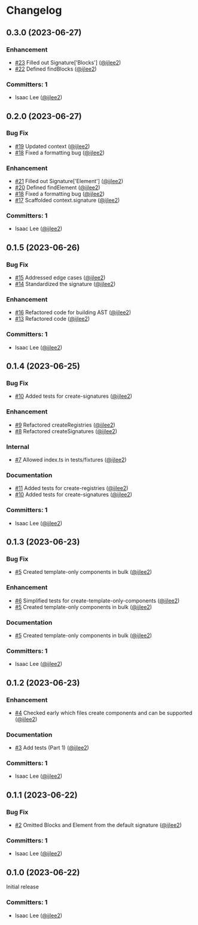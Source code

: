 # Changelog

## 0.3.0 (2023-06-27)

### Enhancement
* [#23](https://github.com/ijlee2/ember-codemod-args-to-signature/pull/23) Filled out Signature['Blocks'] ([@ijlee2](https://github.com/ijlee2))
* [#22](https://github.com/ijlee2/ember-codemod-args-to-signature/pull/22) Defined findBlocks ([@ijlee2](https://github.com/ijlee2))

### Committers: 1
- Isaac Lee ([@ijlee2](https://github.com/ijlee2))


## 0.2.0 (2023-06-27)

### Bug Fix
* [#19](https://github.com/ijlee2/ember-codemod-args-to-signature/pull/19) Updated context ([@ijlee2](https://github.com/ijlee2))
* [#18](https://github.com/ijlee2/ember-codemod-args-to-signature/pull/18) Fixed a formatting bug ([@ijlee2](https://github.com/ijlee2))

### Enhancement
* [#21](https://github.com/ijlee2/ember-codemod-args-to-signature/pull/21) Filled out Signature['Element'] ([@ijlee2](https://github.com/ijlee2))
* [#20](https://github.com/ijlee2/ember-codemod-args-to-signature/pull/20) Defined findElement ([@ijlee2](https://github.com/ijlee2))
* [#18](https://github.com/ijlee2/ember-codemod-args-to-signature/pull/18) Fixed a formatting bug ([@ijlee2](https://github.com/ijlee2))
* [#17](https://github.com/ijlee2/ember-codemod-args-to-signature/pull/17) Scaffolded context.signature ([@ijlee2](https://github.com/ijlee2))

### Committers: 1
- Isaac Lee ([@ijlee2](https://github.com/ijlee2))


## 0.1.5 (2023-06-26)

### Bug Fix
* [#15](https://github.com/ijlee2/ember-codemod-args-to-signature/pull/15) Addressed edge cases ([@ijlee2](https://github.com/ijlee2))
* [#14](https://github.com/ijlee2/ember-codemod-args-to-signature/pull/14) Standardized the signature ([@ijlee2](https://github.com/ijlee2))

### Enhancement
* [#16](https://github.com/ijlee2/ember-codemod-args-to-signature/pull/16) Refactored code for building AST ([@ijlee2](https://github.com/ijlee2))
* [#13](https://github.com/ijlee2/ember-codemod-args-to-signature/pull/13) Refactored code ([@ijlee2](https://github.com/ijlee2))

### Committers: 1
- Isaac Lee ([@ijlee2](https://github.com/ijlee2))


## 0.1.4 (2023-06-25)

### Bug Fix
* [#10](https://github.com/ijlee2/ember-codemod-args-to-signature/pull/10) Added tests for create-signatures ([@ijlee2](https://github.com/ijlee2))

### Enhancement
* [#9](https://github.com/ijlee2/ember-codemod-args-to-signature/pull/9) Refactored createRegistries ([@ijlee2](https://github.com/ijlee2))
* [#8](https://github.com/ijlee2/ember-codemod-args-to-signature/pull/8) Refactored createSignatures ([@ijlee2](https://github.com/ijlee2))

### Internal
* [#7](https://github.com/ijlee2/ember-codemod-args-to-signature/pull/7) Allowed index.ts in tests/fixtures ([@ijlee2](https://github.com/ijlee2))

### Documentation
* [#11](https://github.com/ijlee2/ember-codemod-args-to-signature/pull/11) Added tests for create-registries ([@ijlee2](https://github.com/ijlee2))
* [#10](https://github.com/ijlee2/ember-codemod-args-to-signature/pull/10) Added tests for create-signatures ([@ijlee2](https://github.com/ijlee2))

### Committers: 1
- Isaac Lee ([@ijlee2](https://github.com/ijlee2))


## 0.1.3 (2023-06-23)

### Bug Fix
* [#5](https://github.com/ijlee2/ember-codemod-args-to-signature/pull/5) Created template-only components in bulk ([@ijlee2](https://github.com/ijlee2))

### Enhancement
* [#6](https://github.com/ijlee2/ember-codemod-args-to-signature/pull/6) Simplified tests for create-template-only-components ([@ijlee2](https://github.com/ijlee2))
* [#5](https://github.com/ijlee2/ember-codemod-args-to-signature/pull/5) Created template-only components in bulk ([@ijlee2](https://github.com/ijlee2))

### Documentation
* [#5](https://github.com/ijlee2/ember-codemod-args-to-signature/pull/5) Created template-only components in bulk ([@ijlee2](https://github.com/ijlee2))

### Committers: 1
- Isaac Lee ([@ijlee2](https://github.com/ijlee2))


## 0.1.2 (2023-06-23)

### Enhancement
* [#4](https://github.com/ijlee2/ember-codemod-args-to-signature/pull/4) Checked early which files create components and can be supported ([@ijlee2](https://github.com/ijlee2))

### Documentation
* [#3](https://github.com/ijlee2/ember-codemod-args-to-signature/pull/3) Add tests (Part 1) ([@ijlee2](https://github.com/ijlee2))

### Committers: 1
- Isaac Lee ([@ijlee2](https://github.com/ijlee2))


## 0.1.1 (2023-06-22)

### Bug Fix
* [#2](https://github.com/ijlee2/ember-codemod-args-to-signature/pull/2) Omitted Blocks and Element from the default signature ([@ijlee2](https://github.com/ijlee2))

### Committers: 1
- Isaac Lee ([@ijlee2](https://github.com/ijlee2))


## 0.1.0 (2023-06-22)

Initial release

### Committers: 1
- Isaac Lee ([@ijlee2](https://github.com/ijlee2))

